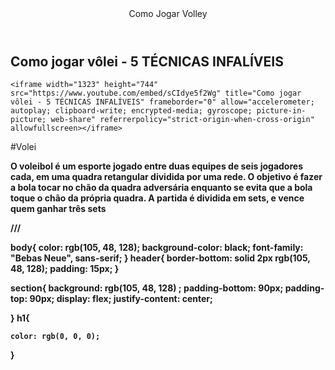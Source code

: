 <body>
 <link rel="stylesheet" href="styles.css"/>
 <link rel="preconnect" href="https://fonts.googleapis.com">
<link rel="preconnect" href="https://fonts.gstatic.com" crossorigin>
<link href="https://fonts.googleapis.com/css2?family=Bebas+Neue&display=swap" rel="stylesheet">

<header>Como Jogar Volley</header> 





<section>
    <h1>Como jogar vôlei - 5 TÉCNICAS INFALÍVEIS</h1>

    <iframe width="1323" height="744" src="https://www.youtube.com/embed/sCIdye5f2Wg" title="Como jogar vôlei - 5 TÉCNICAS INFALÍVEIS" frameborder="0" allow="accelerometer; autoplay; clipboard-write; encrypted-media; gyroscope; picture-in-picture; web-share" referrerpolicy="strict-origin-when-cross-origin" allowfullscreen></iframe>

</section>



<p>#Volei</p>

<b>O voleibol é um esporte jogado entre duas equipes de seis jogadores cada, em uma quadra retangular dividida por uma rede.
     O objetivo é fazer a bola tocar no chão da quadra adversária
     enquanto se evita que a bola toque o chão da própria quadra. A partida é dividida em sets, e vence quem ganhar três sets
    <b>

</body>





///

body{
    color: rgb(105, 48, 128);
    background-color: black;
    font-family: "Bebas Neue", sans-serif;
}
header{
    border-bottom: solid 2px rgb(105, 48, 128);
    padding: 15px;
}

section{
 background: rgb(105, 48, 128) ;
 padding-bottom: 90px;
 padding-top: 90px;
 display: flex;
 justify-content: center;

}
h1{

    color: rgb(0, 0, 0);
}



